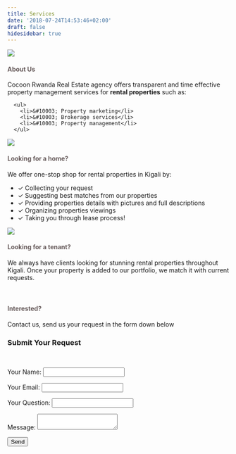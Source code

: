 ```yaml
---
title: Services
date: '2018-07-24T14:53:46+02:00'
draft: false
hidesidebar: true
---
```


<div class="services-page" >
  <section class="services-page-box itema">
    <div class=container-service-01>
      <img src="/images/uploads/015-01.jpg">
    </div>
  </section>
  <div class="services-page-box itemb">
      <h4 style="color:#665a5a;">About Us</h4>
      Cocoon Rwanda Real Estate agency offers transparent and time effective property management services for <b>rental properties</b> such as:</br>

      <ul>
        <li>&#10003; Property marketing</li>
        <li>&#10003; Brokerage services</li>
        <li>&#10003; Property management</li>
      </ul>

  </div>
  <section class="services-page-box itemc">
    <div class=container-service-02>
      <img src="/images/uploads/017-01.jpg">
    </div>
  </section>
  <div class="services-page-box itemd">
      <h4 style="color:#665a5a;">Looking for a home?</h4>
      We offer one-stop shop for rental properties in Kigali by:
      </br>
      <ul>
        <li>&#10003; Collecting your request</li>
        <li>&#10003; Suggesting best matches from our properties</li>
        <li>&#10003; Providing properties details with pictures and full descriptions</li>
        <li>&#10003; Organizing properties viewings</li>
        <li>&#10003; Taking you through lease process!</li>
      </ul>

  </div>
  <section class="services-page-box iteme">
    <div class=container-service-03>
      <img src="/images/uploads/046-01.jpg">
    </div>
  </section>
  <div class="services-page-box itemf">
    <h4 style="color:#665a5a;">Looking for a tenant?</h4>
      We always have clients looking for stunning rental properties throughout Kigali.
      Once your property is added to our portfolio, we match it with current requests.<br/><br/><br/>
      <h4 style="color:#665a5a;">Interested?</h4>
      Contact us, send us your request in the form down below
  </div>

  <div class="request-box itemg">
      <h3>Submit Your Request</h3>
      <br/>
          <form style="width: 100%; " name="Request Availability" method="POST" netlify>
              <input id= "pageURL" type="hidden" name="Page URL" value=""/>
              <p><label>Your Name: <input type="text" name="name" /></label></p>
              <p><label>Your Email: <input type="email" name="email" /></label></p>
              <p><label>Your Question: <input type="reason" name="reason" /></label></p>
              <p><label>Message: <textarea name="message"></textarea></label></p>
              <p><button type="submit">Send</button></p>
          </form>
          <script type="text/javascript">
              var currentPageURL = "https://cocoonrwanda.101experiments.com"+{{.URL}};
              document.getElementById("pageURL").value=currentPageURL;
          </script>
    </div>
  </div>
